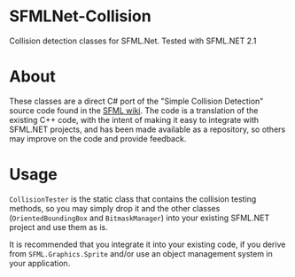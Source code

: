# SFMLNet-Collision
Collision detection classes for SFML.Net. Tested with SFML.NET 2.1

# About
These classes are a direct C# port of the "Simple Collision Detection" source code found in the [SFML wiki](https://github.com/SFML/SFML/wiki/Source:-Simple-Collision-Detection-for-SFML-2). The code is a translation of the existing C++ code, with the intent of making it easy to integrate with SFML.NET projects, and has been made available as a repository, so others may improve on the code and provide feedback.

# Usage
`CollisionTester` is the static class that contains the collision testing methods, so you may simply drop it and the other classes (`OrientedBoundingBox` and `BitmaskManager`) into your existing SFML.NET project and use them as is.

It is recommended that you integrate it into your existing code, if you derive from `SFML.Graphics.Sprite` and/or use an object management system in your application.
